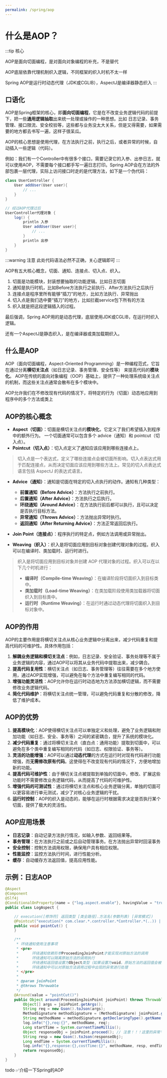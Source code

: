 ```yaml
---
permalink: /spring/aop
---
```


# 什么是AOP？

:::tip 核心

AOP是面向切面编程，是对面向对象编程的补充，不是替代

AOP底层依靠代理机制织入逻辑，不同框架的织入时机不太一样

Spring AOP是运行时动态代理（JDK或CGLIB），AspectJ是编译器静态织入
:::

## 口语化

AOP是Spring框架的核心，即**面向切面编程**，它是在不改变业务逻辑代码的前提下，把一些**通用逻辑抽取**出来统一处理或操作的一种思想。比如
日志记录、事务管理、接口限流、安全校验等，这些都与业务没太大关系，但是又得需要，如果需要的地方都去书写一遍，这样子很呆瓜。

AOP的核心思想是使用代理，在方法执行之前，执行之后，或者异常的时候，自动插入一些逻辑（代码）。

例如：我们有一个Controller中有很多个接口，需要记录它的入参、出参日志，就可以使用AOP，不需要每个接口都手写一遍日志打印。Spring
 AOP会在方法的外部包裹一层代理，实际上访问接口时走的是代理方法，如下是一个伪代码：

```java
class UserController {
    User addUser(User user){
        // ...
    } 
}

// 经过AOP代理过后
UserController代理对象 {
    log() {
        println 入参
        User addUser(User user){
            // ...
        } 
        println 出参
    }
}
```
:::warning 注意
此处代码语法必然不正确，关心逻辑即可
:::

AOP有五大核心概念，切面、通知、连接点、切入点、织入。

1. 切面是功能模块，封装想要抽取的功能逻辑。比如日志切面
2. 通知是执行时机，比如Before方法执行之前执行、After方法执行之后执行
3. 连接点是程序里所有能够“插刀”的地方，比如方法执行、异常抛出
4. 切入点是我们选中要“插刀”的地方，比如拦截service包下所有的方法
5. 织入就是把这段逻辑插入的过程。

最后强调，Spring AOP用的是动态代理，底层使用JDK或CGLIB，在运行时织入逻辑。

还有一个AspectJ是静态织入，是在编译器或类加载期织入。

## 什么是AOP

AOP（面向切面编程，Aspect-Oriented Programming）是一种编程范式，它旨在通过分离**横切关注点**（如日志记录、事务管理、安全性等）
来提高代码的**模块化**。 AOP在传统的面向对象编程（OOP）基础上，提供了一种处理系统级关注点的机制，而这些关注点通常会散布在多个模块中。

AOP允许我们在不修改现有代码的情况下，将特定的行为（切面）动态地应用到程序中的多个方法或类上

## AOP的核心概念

-   **Aspect（切面）**：切面是横切关注点的**模块化**，它定义了我们希望插入到程序中的额外行为。 
一个切面通常可以包含多个 advice（通知）和 pointcut（切入点）。
-   **Pointcut（切入点）**：切入点定义了通知应该应用到哪些连接点上。

>   切入点是一个表达式，定义了哪些连接点会被切面所影响。切入点表达式用于匹配连接点，从而决定切面应该应用到哪些方法上。常见的切入点表达式语言包括 AspectJ 的表达式语言。

-   **Advice（通知）**：通知是切面在特定的切入点执行的动作。通知有几种类型：
    -   **前置通知（Before Advice）**：方法执行之前执行。
    -   **后置通知（After Advice）**：方法执行之后执行。
    -   **环绕通知（Around Advice）**：在方法执行前后都可以执行，且可以决定是否执行目标方法。
    -   **异常通知（Throws Advice）**：方法抛出异常时执行。
    -   **返回通知（After Returning Advice）**：方法正常返回后执行。

-   **Join Point（连接点）**：程序执行的特定点，例如方法调用或异常抛出。

-   **Weaving（织入）**：织入是将切面应用到目标对象创建代理对象的过程。织入可以在编译时、类加载时、运行时进行。

>   织入是将切面应用到目标对象并创建 AOP 代理对象的过程。织入可以在以下几个时机进行：
>
>   -   **编译时（Compile-time Weaving）**：在编译阶段将切面织入到目标类中。
>   -   **类加载时（Load-time Weaving）**：在类加载阶段使用类加载器将切面织入到目标类中。
>   -   **运行时（Runtime Weaving）**：在运行时通过动态代理将切面织入到目标对象中。



## AOP的作用

AOP的主要作用是将横切关注点从核心业务逻辑中分离出来，减少代码重复和提高代码的可维护性。具体作用包括：

1.  **解耦业务逻辑和横切关注点**：例如，日志记录、安全验证、事务处理等不属于业务逻辑的内容，通过AOP可以将其从业务代码中提取出来，减少耦合。
2.  **提高代码复用性**：横切关注点（如日志、事务管理等）往往需要在多个地方使用，通过AOP实现增强，可以避免在每个方法中重复编写相同的代码。
3.  **增强功能灵活性**：AOP允许你在运行时动态地为方法添加横切逻辑，而不需要修改业务逻辑代码。
4.  **简化代码维护**：将横切关注点统一管理，可以避免代码重复和分散的修改，降低了维护成本。

## AOP的优势

1.  **提高模块化**：AOP使得横切关注点可以单独定义和处理，避免了业务逻辑和附加功能（如日志、安全、事务等）之间的紧密耦合，提升了系统的模块化。
2.  **减少代码重复**：通过将横切关注点（直白点：通用功能）提取到切面中，可以避免在多个类中重复编写相同的代码（如日志、权限验证、事务等）。
3.  **灵活的功能增强**：AOP可以通过**动态代理**的方式在运行时对现有代码进行功能增强，而**无需修改原有代码**。这使得在不改变现有代码的情况下，方便地增加新的功能。
4.  **提高代码可维护性**：由于横切关注点被提取到单独的切面中，修改、扩展这些功能时不需要修改业务逻辑代码，从而提高了代码的可维护性。
5.  **增强代码的可测试性**：通过将横切关注点和核心业务逻辑分离，单独的切面可以更容易进行单元测试，减少了对核心业务逻辑的干扰。
6.  **运行时控制**：AOP的织入是动态的，能够在运行时根据需求决定是否执行某个切面，提供了极大的灵活性。

## AOP应用场景

-   **日志记录**：自动记录方法执行情况，如输入参数、返回结果等。
-   **事务管理**：在方法执行之前或之后自动管理事务。在方法抛出异常时回滚事务
-   **安全控制**：控制方法调用权限，确保用户具有相应权限。
-   **性能监控**：监控方法执行时间，进行性能分析。
-   **缓存**：自动缓存方法返回值，提高应用性能。

## 示例：日志AOP

```java
@Aspect
@Component
@Slf4j
@ConditionalOnProperty(name = {"log.aspect.enable"}, havingValue = "true", matchIfMissing = false)
public class LogAspect {

    // execution([修饰符] 返回类型 [类全路径].方法名(参数列表) [异常模式])
    @Pointcut("execution(* com.clear.*.controller.*Controller.*(..)) || " + "execution(* com.clear.*.service.*Service.*(..))")
    public void pointCut() {
    }

    /**
     * 环绕通知使用注意事项
     * <pre>
     *      环绕通知依赖形参ProceedingJoinPoint才能实现对原始方法的调用
     *      环绕通知可以隔离原始方法的调用执行
     *      环绕通知返回值设置为Object类型（如果设置为void，原始方法的返回值会被吞掉，方法返回值为null）
     *      环绕通知中可以对原始方法调用过程中出现的异常进行处理
     * </pre>
     *
     * @param joinPoint
     * @throws Throwable
     */
    @Around(value = "pointCut()")
    public Object around(ProceedingJoinPoint joinPoint) throws Throwable {
        Object[] args = joinPoint.getArgs();
        String req = new Gson().toJson(args);
        MethodSignature methodSignature = (MethodSignature) joinPoint.getSignature();
        String methodName = methodSignature.getDeclaringType().getName() + "." + methodSignature.getName();
        log.info("{},req:{}", methodName, req);
        Long startTime = System.currentTimeMillis();
        Object responseObj = joinPoint.proceed(); // 注意！！！这里的异常千万不能捕获，如果捕获了就是将业务方法的异常给捕获了，因此抛出
        String resp = new Gson().toJson(responseObj);
        Long endTime = System.currentTimeMillis();
        log.info("{},response:{},costTime:{}", methodName, resp, endTime - startTime);
        return responseObj;
    }
}
```


todo ✅介绍一下Spring的AOP